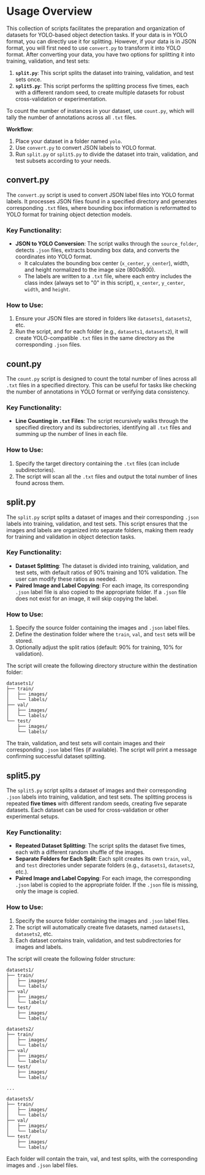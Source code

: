 # Usage Overview

This collection of scripts facilitates the preparation and organization of datasets for YOLO-based object detection tasks. If your data is in YOLO format, you can directly use it for splitting. However, if your data is in JSON format, you will first need to use `convert.py` to transform it into YOLO format. After converting your data, you have two options for splitting it into training, validation, and test sets:

1. **`split.py`**: This script splits the dataset into training, validation, and test sets once.
2. **`split5.py`**: This script performs the splitting process five times, each with a different random seed, to create multiple datasets for robust cross-validation or experimentation.

To count the number of instances in your dataset, use `count.py`, which will tally the number of annotations across all `.txt` files.

**Workflow**:
1. Place your dataset in a folder named `yolo`.
2. Use `convert.py` to convert JSON labels to YOLO format.
3. Run `split.py` or `split5.py` to divide the dataset into train, validation, and test subsets according to your needs.


## convert.py

The `convert.py` script is used to convert JSON label files into YOLO format labels. It processes JSON files found in a specified directory and generates corresponding `.txt` files, where bounding box information is reformatted to YOLO format for training object detection models.

### Key Functionality:
- **JSON to YOLO Conversion**: The script walks through the `source_folder`, detects `.json` files, extracts bounding box data, and converts the coordinates into YOLO format.
  - It calculates the bounding box center (`x_center`, `y_center`), width, and height normalized to the image size (800x800).
  - The labels are written to a `.txt` file, where each entry includes the class index (always set to "0" in this script), `x_center`, `y_center`, `width`, and `height`.

### How to Use:
1. Ensure your JSON files are stored in folders like `datasets1`, `datasets2`, etc.
2. Run the script, and for each folder (e.g., `datasets1`, `datasets2`), it will create YOLO-compatible `.txt` files in the same directory as the corresponding `.json` files.

## count.py

The `count.py` script is designed to count the total number of lines across all `.txt` files in a specified directory. This can be useful for tasks like checking the number of annotations in YOLO format or verifying data consistency.

### Key Functionality:
- **Line Counting in `.txt` Files**: The script recursively walks through the specified directory and its subdirectories, identifying all `.txt` files and summing up the number of lines in each file.

### How to Use:
1. Specify the target directory containing the `.txt` files (can include subdirectories).
2. The script will scan all the `.txt` files and output the total number of lines found across them.

## split.py

The `split.py` script splits a dataset of images and their corresponding `.json` labels into training, validation, and test sets. This script ensures that the images and labels are organized into separate folders, making them ready for training and validation in object detection tasks.

### Key Functionality:
- **Dataset Splitting**: The dataset is divided into training, validation, and test sets, with default ratios of 90% training and 10% validation. The user can modify these ratios as needed.
- **Paired Image and Label Copying**: For each image, its corresponding `.json` label file is also copied to the appropriate folder. If a `.json` file does not exist for an image, it will skip copying the label.
  
### How to Use:
1. Specify the source folder containing the images and `.json` label files.
2. Define the destination folder where the `train`, `val`, and `test` sets will be stored.
3. Optionally adjust the split ratios (default: 90% for training, 10% for validation).

The script will create the following directory structure within the destination folder:
```
datasets1/
├── train/
│   ├── images/
│   └── labels/
├── val/
│   ├── images/
│   └── labels/
└── test/
    ├── images/
    └── labels/
```
The train, validation, and test sets will contain images and their corresponding `.json` label files (if available). The script will print a message confirming successful dataset splitting.

## split5.py

The `split5.py` script splits a dataset of images and their corresponding `.json` labels into training, validation, and test sets. The splitting process is repeated **five times** with different random seeds, creating five separate datasets. Each dataset can be used for cross-validation or other experimental setups.

### Key Functionality:
- **Repeated Dataset Splitting**: The script splits the dataset five times, each with a different random shuffle of the images.
- **Separate Folders for Each Split**: Each split creates its own `train`, `val`, and `test` directories under separate folders (e.g., `datasets1`, `datasets2`, etc.).
- **Paired Image and Label Copying**: For each image, the corresponding `.json` label is copied to the appropriate folder. If the `.json` file is missing, only the image is copied.

### How to Use:
1. Specify the source folder containing the images and `.json` label files.
2. The script will automatically create five datasets, named `datasets1`, `datasets2`, etc.
3. Each dataset contains train, validation, and test subdirectories for images and labels.

The script will create the following folder structure:

```
datasets1/
├── train/
│   ├── images/
│   └── labels/
├── val/
│   ├── images/
│   └── labels/
└── test/
    ├── images/
    └── labels/

datasets2/
├── train/
│   ├── images/
│   └── labels/
├── val/
│   ├── images/
│   └── labels/
└── test/
    ├── images/
    └── labels/

...

datasets5/
├── train/
│   ├── images/
│   └── labels/
├── val/
│   ├── images/
│   └── labels/
└── test/
    ├── images/
    └── labels/
```

Each folder will contain the train, val, and test splits, with the corresponding images and `.json` label files.
